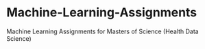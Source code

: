 # Machine-Learning-Assignments
Machine Learning Assignments for Masters of Science (Health Data Science)
